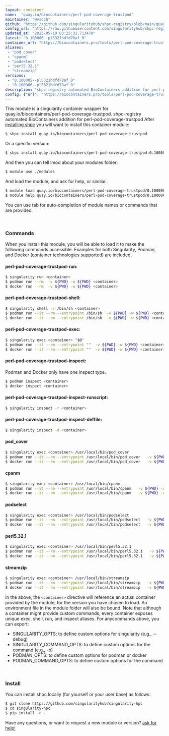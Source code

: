 ```yaml
---
layout: container
name:  "quay.io/biocontainers/perl-pod-coverage-trustpod"
maintainer: "@vsoch"
github: "https://github.com/singularityhub/shpc-registry/blob/main/quay.io/biocontainers/perl-pod-coverage-trustpod/container.yaml"
config_url: "https://raw.githubusercontent.com/singularityhub/shpc-registry/main/quay.io/biocontainers/perl-pod-coverage-trustpod/container.yaml"
updated_at: "2023-05-10 03:25:31.713470"
latest: "0.100006--pl5321hdfd78af_0"
container_url: "https://biocontainers.pro/tools/perl-pod-coverage-trustpod"
aliases:
 - "pod_cover"
 - "cpanm"
 - "podselect"
 - "perl5.32.1"
 - "streamzip"
versions:
 - "0.100005--pl5321hdfd78af_0"
 - "0.100006--pl5321hdfd78af_0"
description: "shpc-registry automated BioContainers addition for perl-pod-coverage-trustpod"
config: {"url": "https://biocontainers.pro/tools/perl-pod-coverage-trustpod", "maintainer": "@vsoch", "description": "shpc-registry automated BioContainers addition for perl-pod-coverage-trustpod", "latest": {"0.100006--pl5321hdfd78af_0": "sha256:90a77605e314afc53fcd2c446298875303f74441a4da7a186adddc135a455525"}, "tags": {"0.100005--pl5321hdfd78af_0": "sha256:1a341041a22bc258b55db63132db826a05d46a2a073f6de1dc02515bb1d97824", "0.100006--pl5321hdfd78af_0": "sha256:90a77605e314afc53fcd2c446298875303f74441a4da7a186adddc135a455525"}, "docker": "quay.io/biocontainers/perl-pod-coverage-trustpod", "aliases": {"pod_cover": "/usr/local/bin/pod_cover", "cpanm": "/usr/local/bin/cpanm", "podselect": "/usr/local/bin/podselect", "perl5.32.1": "/usr/local/bin/perl5.32.1", "streamzip": "/usr/local/bin/streamzip"}}
---
```


This module is a singularity container wrapper for quay.io/biocontainers/perl-pod-coverage-trustpod.
shpc-registry automated BioContainers addition for perl-pod-coverage-trustpod
After [installing shpc](#install) you will want to install this container module:


```bash
$ shpc install quay.io/biocontainers/perl-pod-coverage-trustpod
```

Or a specific version:

```bash
$ shpc install quay.io/biocontainers/perl-pod-coverage-trustpod:0.100006--pl5321hdfd78af_0
```

And then you can tell lmod about your modules folder:

```bash
$ module use ./modules
```

And load the module, and ask for help, or similar.

```bash
$ module load quay.io/biocontainers/perl-pod-coverage-trustpod/0.100006--pl5321hdfd78af_0
$ module help quay.io/biocontainers/perl-pod-coverage-trustpod/0.100006--pl5321hdfd78af_0
```

You can use tab for auto-completion of module names or commands that are provided.

<br>

### Commands

When you install this module, you will be able to load it to make the following commands accessible.
Examples for both Singularity, Podman, and Docker (container technologies supported) are included.

#### perl-pod-coverage-trustpod-run:

```bash
$ singularity run <container>
$ podman run --rm  -v ${PWD} -w ${PWD} <container>
$ docker run --rm  -v ${PWD} -w ${PWD} <container>
```

#### perl-pod-coverage-trustpod-shell:

```bash
$ singularity shell -s /bin/sh <container>
$ podman run --it --rm --entrypoint /bin/sh  -v ${PWD} -w ${PWD} <container>
$ docker run --it --rm --entrypoint /bin/sh  -v ${PWD} -w ${PWD} <container>
```

#### perl-pod-coverage-trustpod-exec:

```bash
$ singularity exec <container> "$@"
$ podman run --it --rm --entrypoint ""  -v ${PWD} -w ${PWD} <container> "$@"
$ docker run --it --rm --entrypoint ""  -v ${PWD} -w ${PWD} <container> "$@"
```

#### perl-pod-coverage-trustpod-inspect:

Podman and Docker only have one inspect type.

```bash
$ podman inspect <container>
$ docker inspect <container>
```

#### perl-pod-coverage-trustpod-inspect-runscript:

```bash
$ singularity inspect -r <container>
```

#### perl-pod-coverage-trustpod-inspect-deffile:

```bash
$ singularity inspect -d <container>
```


#### pod_cover

```bash
$ singularity exec <container> /usr/local/bin/pod_cover
$ podman run --it --rm --entrypoint /usr/local/bin/pod_cover   -v ${PWD} -w ${PWD} <container> -c " $@"
$ docker run --it --rm --entrypoint /usr/local/bin/pod_cover   -v ${PWD} -w ${PWD} <container> -c " $@"
```


#### cpanm

```bash
$ singularity exec <container> /usr/local/bin/cpanm
$ podman run --it --rm --entrypoint /usr/local/bin/cpanm   -v ${PWD} -w ${PWD} <container> -c " $@"
$ docker run --it --rm --entrypoint /usr/local/bin/cpanm   -v ${PWD} -w ${PWD} <container> -c " $@"
```


#### podselect

```bash
$ singularity exec <container> /usr/local/bin/podselect
$ podman run --it --rm --entrypoint /usr/local/bin/podselect   -v ${PWD} -w ${PWD} <container> -c " $@"
$ docker run --it --rm --entrypoint /usr/local/bin/podselect   -v ${PWD} -w ${PWD} <container> -c " $@"
```


#### perl5.32.1

```bash
$ singularity exec <container> /usr/local/bin/perl5.32.1
$ podman run --it --rm --entrypoint /usr/local/bin/perl5.32.1   -v ${PWD} -w ${PWD} <container> -c " $@"
$ docker run --it --rm --entrypoint /usr/local/bin/perl5.32.1   -v ${PWD} -w ${PWD} <container> -c " $@"
```


#### streamzip

```bash
$ singularity exec <container> /usr/local/bin/streamzip
$ podman run --it --rm --entrypoint /usr/local/bin/streamzip   -v ${PWD} -w ${PWD} <container> -c " $@"
$ docker run --it --rm --entrypoint /usr/local/bin/streamzip   -v ${PWD} -w ${PWD} <container> -c " $@"
```



In the above, the `<container>` directive will reference an actual container provided
by the module, for the version you have chosen to load. An environment file in the
module folder will also be bound. Note that although a container
might provide custom commands, every container exposes unique exec, shell, run, and
inspect aliases. For anycommands above, you can export:

 - SINGULARITY_OPTS: to define custom options for singularity (e.g., --debug)
 - SINGULARITY_COMMAND_OPTS: to define custom options for the command (e.g., -b)
 - PODMAN_OPTS: to define custom options for podman or docker
 - PODMAN_COMMAND_OPTS: to define custom options for the command

<br>

### Install

You can install shpc locally (for yourself or your user base) as follows:

```bash
$ git clone https://github.com/singularityhub/singularity-hpc
$ cd singularity-hpc
$ pip install -e .
```

Have any questions, or want to request a new module or version? [ask for help!](https://github.com/singularityhub/singularity-hpc/issues)
